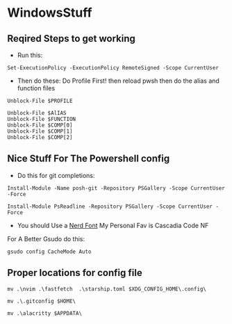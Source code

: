 # WindowsStuff

## Reqired Steps to get working

- Run this:

```pwsh
Set-ExecutionPolicy -ExecutionPolicy RemoteSigned -Scope CurrentUser
```

- Then do these: Do Profile First! then reload pwsh then do the alias and function files

```pwsh
Unblock-File $PROFILE
```

```pwsh
Unblock-File $AlIAS
Unblock-File $FUNCTION
Unblock-File $COMP[0]
Unblock-File $COMP[1]
Unblock-File $COMP[2]
```

## Nice Stuff For The Powershell config

- Do this for git completions:

```pwsh
Install-Module -Name posh-git -Repository PSGallery -Scope CurrentUser -Force
```

```pwsh
Install-Module PsReadline -Repository PSGallery -Scope CurrentUser -Force
```

- You should Use a [Nerd Font](https://github.com/ryanoasis/nerd-fonts/releases/) My Personal Fav is Cascadia Code NF

For A Better Gsudo do this:

```pwsh
gsudo config CacheMode Auto
```

## Proper locations for config file

```pwsh
mv .\nvim .\fastfetch  .\starship.toml $XDG_CONFIG_HOME\.config\
```

```pwsh
mv .\.gitconfig $HOME\
```

```pwsh
mv .\alacritty $APPDATA\
```


